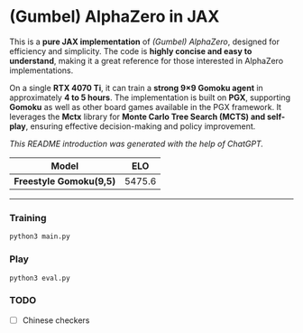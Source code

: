 # (Gumbel) AlphaZero in JAX

This is a **pure JAX implementation** of *(Gumbel) AlphaZero*, designed for efficiency and simplicity. The code is **highly concise and easy to understand**, making it a great reference for those interested in AlphaZero implementations.  

On a single **RTX 4070 Ti**, it can train a **strong 9×9 Gomoku agent** in approximately **4 to 5 hours**. The implementation is built on **PGX**, supporting **Gomoku** as well as other board games available in the PGX framework. It leverages the **Mctx** library for **Monte Carlo Tree Search (MCTS) and self-play**, ensuring effective decision-making and policy improvement.  

*This README introduction was generated with the help of ChatGPT.*  


| Model                         |  ELO |
| ---                           |  --- |
| **Freestyle Gomoku(9,5)**               |5475.6|

-----------------


### Training

```shell
python3 main.py
```

### Play

```shell
python3 eval.py
```

### TODO

- [ ] Chinese checkers